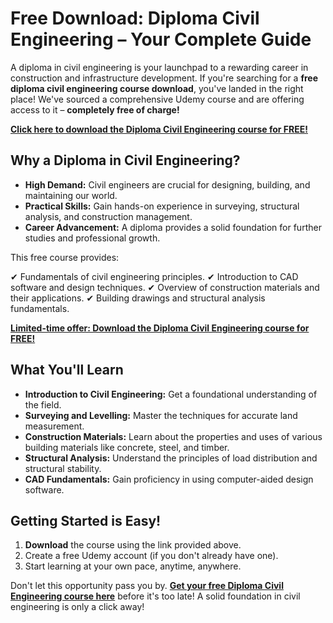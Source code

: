 # Free Download: Diploma Civil Engineering – Your Complete Guide

A diploma in civil engineering is your launchpad to a rewarding career in construction and infrastructure development. If you're searching for a **free diploma civil engineering course download**, you've landed in the right place! We've sourced a comprehensive Udemy course and are offering access to it – **completely free of charge!**

[**Click here to download the Diploma Civil Engineering course for FREE!**](https://udemywork.com/diploma-civil-engineering)

## Why a Diploma in Civil Engineering?

*   **High Demand:** Civil engineers are crucial for designing, building, and maintaining our world.
*   **Practical Skills:** Gain hands-on experience in surveying, structural analysis, and construction management.
*   **Career Advancement:** A diploma provides a solid foundation for further studies and professional growth.

This free course provides:

✔ Fundamentals of civil engineering principles.
✔ Introduction to CAD software and design techniques.
✔ Overview of construction materials and their applications.
✔ Building drawings and structural analysis fundamentals.

[**Limited-time offer: Download the Diploma Civil Engineering course for FREE!**](https://udemywork.com/diploma-civil-engineering)

## What You'll Learn

*   **Introduction to Civil Engineering:** Get a foundational understanding of the field.
*   **Surveying and Levelling:** Master the techniques for accurate land measurement.
*   **Construction Materials:** Learn about the properties and uses of various building materials like concrete, steel, and timber.
*   **Structural Analysis:** Understand the principles of load distribution and structural stability.
*   **CAD Fundamentals:** Gain proficiency in using computer-aided design software.

## Getting Started is Easy!

1.  **Download** the course using the link provided above.
2.  Create a free Udemy account (if you don't already have one).
3.  Start learning at your own pace, anytime, anywhere.

Don't let this opportunity pass you by. **[Get your free Diploma Civil Engineering course here](https://udemywork.com/diploma-civil-engineering)** before it's too late! A solid foundation in civil engineering is only a click away!
